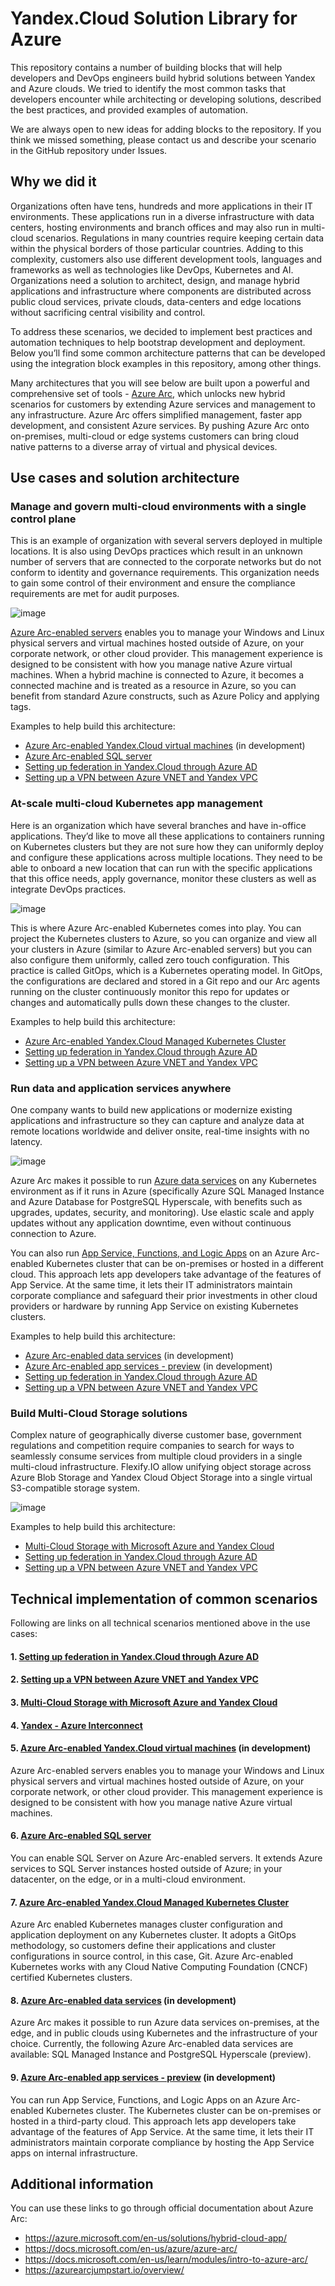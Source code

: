 
# Yandex.Cloud Solution Library for Azure

This repository contains a number of building blocks that will help developers and DevOps engineers build hybrid solutions between Yandex and Azure clouds. We tried to identify the most common tasks that developers encounter while architecting or developing solutions, described the best practices, and provided examples of automation.

We are always open to new ideas for adding blocks to the repository. If you think we missed something, please contact us and describe your scenario in the GitHub repository under Issues.

## Why we did it

Organizations often have tens, hundreds and more applications in their IT environments. These applications run in a diverse infrastructure with data centers, hosting environments and branch offices and may also run in multi-cloud scenarios. Regulations in many countries require keeping certain data within the physical borders of those particular countries. Adding to this complexity, customers also use different development tools, languages and frameworks as well as technologies like DevOps, Kubernetes and AI. Organizations need a solution to architect, design, and manage hybrid applications and infrastructure where components are distributed across public cloud services, private clouds, data-centers and edge locations without sacrificing central visibility and control.

To address these scenarios, we decided to implement best practices and automation techniques to help bootstrap development and deployment. Below you’ll find some common architecture patterns that can be developed using the integration block examples in this repository, among other things.

Many architectures that you will see below are built upon a powerful and comprehensive set of tools - [Azure Arc](https://docs.microsoft.com/en-us/azure/azure-arc/overview), which unlocks new hybrid scenarios for customers by extending Azure services and management to any infrastructure. Azure Arc offers simplified management, faster app development, and consistent Azure services. By pushing Azure Arc onto on-premises, multi-cloud or edge systems customers can bring cloud native patterns to a diverse array of virtual and physical devices.

## Use cases and solution architecture

### Manage and govern multi-cloud environments with a single control plane
This is an example of organization with several servers deployed in multiple locations. It is also using DevOps practices which result in an unknown number of servers that are connected to the corporate networks but do not conform to identity and governance requirements. This organization needs to gain some control of their environment and ensure the compliance requirements are met for audit purposes.

![image](./pics/img3.png)

[Azure Arc-enabled servers](https://docs.microsoft.com/en-us/azure/azure-arc/servers/overview) enables you to manage your Windows and Linux physical servers and virtual machines hosted outside of Azure, on your corporate network, or other cloud provider. This management experience is designed to be consistent with how you manage native Azure virtual machines. When a hybrid machine is connected to Azure, it becomes a connected machine and is treated as a resource in Azure, so you can benefit from standard Azure constructs, such as Azure Policy and applying tags. 

Examples to help build this architecture:
* [Azure Arc-enabled Yandex.Cloud virtual machines]() (in development)
* [Azure Arc-enabled SQL server](https://github.com/yandex-cloud/yc-solution-library-for-azure/tree/main/Yandex-Azure%20Arc%20SQL)
* [Setting up federation in Yandex.Cloud through Azure AD](https://github.com/yandex-cloud/yc-solution-library-for-azure/tree/main/Yandex-Azure%20AD%20Federation)
* [Setting up a VPN between Azure VNET and Yandex VPC](https://github.com/yandex-cloud/yc-solution-library-for-azure/tree/main/Yandex-Azure%20VPN)

### At-scale multi-cloud Kubernetes app management
Here is an organization which have several branches and have in-office applications. They’d like to move all these applications to containers running on Kubernetes clusters but they are not sure how they can uniformly deploy and configure these applications across multiple locations. They need to be able to onboard a new location that can run with the specific applications that this office needs, apply governance, monitor these clusters as well as integrate DevOps practices.

![image](./pics/arc-kub.png)

This is where Azure Arc-enabled Kubernetes comes into play. You can project the Kubernetes clusters to Azure, so you can organize and view all your clusters in Azure (similar to Azure Arc-enabled servers) but you can also configure them uniformly, called zero touch configuration. This practice is called GitOps, which is a Kubernetes operating model. In GitOps, the configurations are declared and stored in a Git repo and our Arc agents running on the cluster continuously monitor this repo for updates or changes and automatically pulls down these changes to the cluster.

Examples to help build this architecture:
* [Azure Arc-enabled Yandex.Cloud Managed Kubernetes Cluster](https://github.com/yandex-cloud/yc-solution-library-for-azure/tree/main/Yandex-Azure%20Arc%20Kubernetes)
* [Setting up federation in Yandex.Cloud through Azure AD](https://github.com/yandex-cloud/yc-solution-library-for-azure/tree/main/Yandex-Azure%20AD%20Federation)
* [Setting up a VPN between Azure VNET and Yandex VPC](https://github.com/yandex-cloud/yc-solution-library-for-azure/tree/main/Yandex-Azure%20VPN)

### Run data and application services anywhere
One company wants to build new applications or modernize existing applications and infrastructure so they can capture and analyze data at remote locations worldwide and deliver onsite, real-time insights with no latency.


![image](./pics/img5_ver2.png)

Azure Arc makes it possible to run [Azure data services](https://docs.microsoft.com/en-us/azure/azure-arc/data/overview) on any Kubernetes environment as if it runs in Azure (specifically Azure SQL Managed Instance and Azure Database for PostgreSQL Hyperscale, with benefits such as upgrades, updates, security, and monitoring). Use elastic scale and apply updates without any application downtime, even without continuous connection to Azure.
 
You can also run [App Service, Functions, and Logic Apps](https://docs.microsoft.com/en-us/azure/app-service/overview-arc-integration) on an Azure Arc-enabled Kubernetes cluster that can be on-premises or hosted in a different cloud. This approach lets app developers take advantage of the features of App Service. At the same time, it lets their IT administrators maintain corporate compliance and safeguard their prior investments in other cloud providers or hardware by running App Service on existing Kubernetes clusters.

Examples to help build this architecture:
* [Azure Arc-enabled data services]() (in development)
* [Azure Arc-enabled app services - preview]() (in development)
* [Setting up federation in Yandex.Cloud through Azure AD](https://github.com/yandex-cloud/yc-solution-library-for-azure/tree/main/Yandex-Azure%20AD%20Federation)
* [Setting up a VPN between Azure VNET and Yandex VPC](https://github.com/yandex-cloud/yc-solution-library-for-azure/tree/main/Yandex-Azure%20VPN)


### Build Multi-Cloud Storage solutions

Complex nature of geographically diverse customer base, government regulations and competition require companies to search for ways to seamlessly consume services from multiple cloud providers in a single multi-cloud infrastructure. Flexify.IO allow unifying object storage across Azure Blob Storage and Yandex Cloud Object Storage into a single virtual S3-compatible storage system.

![image](https://github.com/yandex-cloud/yc-solution-library-for-azure/raw/main/Yandex-Azure%20Flexify.io%20Multi%20Cloud%20Storage/pics/01.png)

Examples to help build this architecture:
* [Multi-Cloud Storage with Microsoft Azure and Yandex Cloud](https://github.com/yandex-cloud/yc-solution-library-for-azure/tree/main/Yandex-Azure%20Flexify.io%20Multi%20Cloud%20Storage)
* [Setting up federation in Yandex.Cloud through Azure AD](https://github.com/yandex-cloud/yc-solution-library-for-azure/tree/main/Yandex-Azure%20AD%20Federation)
* [Setting up a VPN between Azure VNET and Yandex VPC](https://github.com/yandex-cloud/yc-solution-library-for-azure/tree/main/Yandex-Azure%20VPN)


## Technical implementation of common scenarios

Following are links on all technical scenarios mentioned above in the use cases:
#### 1. [Setting up federation in Yandex.Cloud through Azure AD](https://github.com/yandex-cloud/yc-solution-library-for-azure/tree/main/Yandex-Azure%20AD%20Federation)
#### 2. [Setting up a VPN between Azure VNET and Yandex VPC](https://github.com/yandex-cloud/yc-solution-library-for-azure/tree/main/Yandex-Azure%20VPN)
#### 3. [Multi-Cloud Storage with Microsoft Azure and Yandex Cloud](https://github.com/yandex-cloud/yc-solution-library-for-azure/tree/main/Yandex-Azure%20Flexify.io%20Multi%20Cloud%20Storage)
#### 4. [Yandex - Azure Interconnect](https://github.com/yandex-cloud/yc-solution-library-for-azure/tree/main/Yandex-Azure%20Interconnect)
#### 5. [Azure Arc-enabled Yandex.Cloud virtual machines]() (in development)
Azure Arc-enabled servers enables you to manage your Windows and Linux physical servers and virtual machines hosted outside of Azure, on your corporate network, or other cloud provider. This management experience is designed to be consistent with how you manage native Azure virtual machines.
#### 6. [Azure Arc-enabled SQL server](https://github.com/yandex-cloud/yc-solution-library-for-azure/tree/main/Yandex-Azure%20Arc%20SQL)
You can enable SQL Server on Azure Arc-enabled servers. It extends Azure services to SQL Server instances hosted outside of Azure; in your datacenter, on the edge, or in a multi-cloud environment.
#### 7. [Azure Arc-enabled Yandex.Cloud Managed Kubernetes Cluster](https://github.com/yandex-cloud/yc-solution-library-for-azure/tree/main/Yandex-Azure%20Arc%20Kubernetes)
Azure Arc enabled Kubernetes manages cluster configuration and application deployment on any Kubernetes cluster. It adopts a GitOps methodology, so customers define their applications and cluster configurations in source control, in this case, Git. Azure Arc-enabled Kubernetes works with any Cloud Native Computing Foundation (CNCF) certified Kubernetes clusters.
#### 8. [Azure Arc-enabled data services]() (in development)
Azure Arc makes it possible to run Azure data services on-premises, at the edge, and in public clouds using Kubernetes and the infrastructure of your choice.
Currently, the following Azure Arc-enabled data services are available: SQL Managed Instance and PostgreSQL Hyperscale (preview).
#### 9. [Azure Arc-enabled app services - preview]() (in development)
You can run App Service, Functions, and Logic Apps on an Azure Arc-enabled Kubernetes cluster. The Kubernetes cluster can be on-premises or hosted in a third-party cloud. This approach lets app developers take advantage of the features of App Service. At the same time, it lets their IT administrators maintain corporate compliance by hosting the App Service apps on internal infrastructure.


## Additional information

You can use these links to go through official documentation about Azure Arc:
* https://azure.microsoft.com/en-us/solutions/hybrid-cloud-app/
* https://docs.microsoft.com/en-us/azure/azure-arc/
* https://docs.microsoft.com/en-us/learn/modules/intro-to-azure-arc/
* https://azurearcjumpstart.io/overview/
